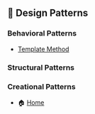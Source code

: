 ## 🎨 Design Patterns

### Behavioral Patterns
- [Template Method](./behavioral/1_Template_Method.md)

### Structural Patterns
### Creational Patterns

- 🏠 [Home](./../README.md)

